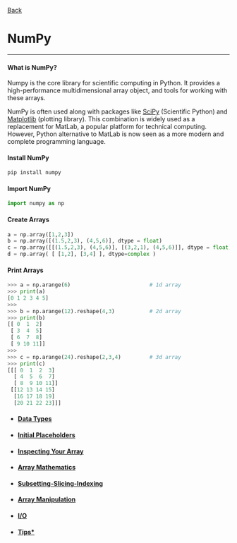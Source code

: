 [Back](../extends_libraries.md)

# NumPy
---

#### What is NumPy?
Numpy is the core library for scientific computing in Python. It provides a high-performance multidimensional array object, and tools for working with these arrays. 

NumPy is often used along with packages like [SciPy](scipy.md) (Scientific Python) and [Matplotlib](matplotlib.md)  (plotting library). This combination is widely used as a replacement for MatLab, a popular platform for technical computing. However, Python alternative to MatLab is now seen as a more modern and complete programming language.

#### Install NumPy
```python
pip install numpy
```

#### Import NumPy
```python
import numpy as np
```

#### Create Arrays
```python
a = np.array([1,2,3])
b = np.array([(1.5,2,3), (4,5,6)], dtype = float)
c = np.array([[(1.5,2,3), (4,5,6)], [(3,2,1), (4,5,6)]], dtype = float)
d = np.array( [ [1,2], [3,4] ], dtype=complex )
```

#### Print Arrays
```python
>>> a = np.arange(6)                         # 1d array
>>> print(a)
[0 1 2 3 4 5]
>>>
>>> b = np.arange(12).reshape(4,3)           # 2d array
>>> print(b)
[[ 0  1  2]
 [ 3  4  5]
 [ 6  7  8]
 [ 9 10 11]]
>>>
>>> c = np.arange(24).reshape(2,3,4)         # 3d array
>>> print(c)
[[[ 0  1  2  3]
  [ 4  5  6  7]
  [ 8  9 10 11]]
 [[12 13 14 15]
  [16 17 18 19]
  [20 21 22 23]]]
```

- #### [Data Types](numpy/data_types.md)

- #### [Initial Placeholders](numpy/initial_placeholders.md)

- #### [Inspecting Your Array](numpy/inspecting_your_array.md)

- #### [Array Mathematics](numpy/array_mathematics.md)

- #### [Subsetting-Slicing-Indexing](numpy/subsetiing_slicing_indexing.md)

- #### [Array Manipulation](numpy/array_manipulation.md)

- #### [I/O](numpy/i_o.md)

- #### [Tips*](numpy/numpy_tips.md)